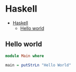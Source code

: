 # Haskell

<!--ts-->
* [Haskell](hasekll.md#haskell)
   * [Hello world](hasekll.md#hello-world)

<!-- Added by: runner, at: Thu Aug  5 08:26:23 UTC 2021 -->

<!--te-->

## Hello world
```haskell
module Main where

main = putStrLn "Hello World"
```
